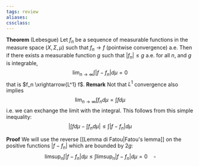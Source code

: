 ```yaml
---
tags: review
aliases:
cssclass:
---
```

 
**Theorem** (Lebesgue) Let $f_n$ be a sequence of measurable functions in the measure space $(X, \Sigma, \mu)$ such that $f_n \to f$ (pointwise convergence) a.e. Then if there exists a measurable function $g$ such that  $|f_n| \leq g$ a.e. for all $n$, and $g$ is integrable,
$$
\lim_{n\to\infty} \int |f-f_n|d\mu = 0
$$
that is $f_n \xrightarrow{L^1} f$.
**Remark** Not that $L^1$ convergence also implies
$$
\lim_{n\to\infty}\int f_n d\mu = \int f d\mu
$$
i.e. we can exchange the limit with the integral. This follows from this simple inequality:
$$
\left| \int fd\mu - \int f_n d\mu\right| \leq \int |f-f_n| d\mu
$$


**Proof** We will use the reverse [[Lemma di Fatou|Fatou's lemma]] on the positive functions $|f-f_n|$ which are bounded by $2g$:
$$
\limsup_n \int |f-f_n|d\mu \leq \int \limsup_n |f-f_n| d\mu  = 0 \quad \square
$$



